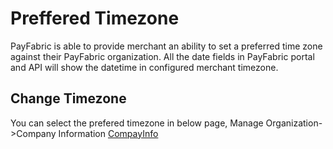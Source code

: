 # Preffered Timezone
PayFabric is able to provide merchant an ability to set a preferred time zone against their PayFabric organization. All the date fields in PayFabric portal and API will show the datetime in configured merchant timezone.

## Change Timezone
You can select the prefered timezone in below page, Manage Organization->Company Information
[CompayInfo](https://github.com/PayFabric/Portal/blob/master/PayFabric/Sections/Screenshots/CompanyInfo.png)

